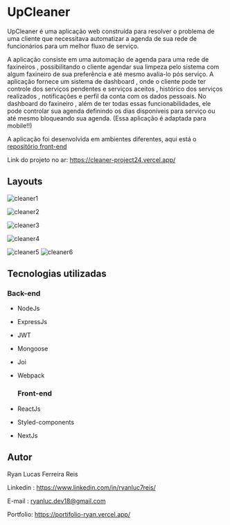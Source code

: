 
# UpCleaner
UpCleaner é uma aplicação web construída para resolver o problema de uma cliente que necessitava  automatizar a agenda de sua rede de funcionários para um melhor fluxo de serviço.

A aplicação consiste em uma automação de agenda para  uma rede de faxineiros , possibilitando o cliente agendar sua limpeza pelo sistema com algum faxineiro de sua preferência  e até mesmo avalia-lo pós serviço. 
A aplicação fornece um sistema de dashboard , onde o cliente pode ter controle dos serviços pendentes e serviços aceitos , histórico dos serviços realizados , notificações e perfil da conta com os dados pessoais.
No dashboard do faxineiro , além de ter todas essas funcionabilidades, ele pode controlar sua agenda definindo os dias disponíveis para serviço ou até mesmo bloqueando sua agenda. (Essa aplicação é adaptada para mobile!!)

A aplicação foi desenvolvida em ambientes diferentes, aqui está o [repositório front-end](https://github.com/Ryanluc7reis/cleaner-project24)

Link do projeto no ar: [https://cleaner-project24.vercel.app/ ](https://cleaner-project24.vercel.app/)

## Layouts
![cleaner1](https://github.com/Ryanluc7reis/cleaner-project24/assets/112912919/df404f3f-8add-4ee0-b684-3098e885c9d3)

![cleaner2](https://github.com/Ryanluc7reis/cleaner-project24/assets/112912919/9faf7891-56a2-4ed9-8588-7dd50e2ca5e8)

![cleaner3](https://github.com/Ryanluc7reis/cleaner-project24/assets/112912919/c50f5b3c-8313-4fbf-a7e6-f9dbfbaf8cac)

![cleaner4](https://github.com/Ryanluc7reis/cleaner-project24/assets/112912919/c9999788-bc87-4ab3-a0fe-c32044eb8e65)

![cleaner5](https://github.com/Ryanluc7reis/cleaner-project24/assets/112912919/0c48899a-a25d-4a77-a915-68b117aab546)
![cleaner6](https://github.com/Ryanluc7reis/cleaner-project24/assets/112912919/36355caf-930f-4134-a836-0ce0c0d208e3)

## Tecnologias utilizadas
### Back-end
* NodeJs
* ExpressJs
* JWT
* Mongoose
* Joi
* Webpack
  
  ### Front-end
* ReactJs
* Styled-components
* NextJs

## Autor

Ryan Lucas Ferreira Reis 

Linkedin : https://www.linkedin.com/in/ryanluc7reis/

E-mail : ryanluc.dev18@gmail.com

Portfolio: https://portifolio-ryan.vercel.app/


